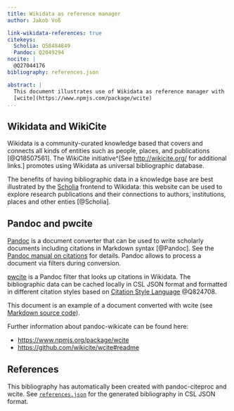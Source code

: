 ```yaml
---
title: Wikidata as reference manager
author: Jakob Voß

link-wikidata-references: true
citekeys:
  Scholia: Q58484849
  Pandoc: Q2049294 
nocite: | 
  @Q27044176
bibliography: references.json

abstract: |
  This document illustrates use of Wikidata as reference manager with
  [wcite](https://www.npmjs.com/package/wcite)
...
```


## Wikidata and WikiCite

Wikidata is a community-curated knowledge based that covers and connects all
kinds of entities such as people, places, and publications [@Q18507561].  The
WikiCite initiative^[See <http://wikicite.org/> for additional links.]
promotes using Wikidata as universal bibliographic database.

The benefits of having bibliographic data in a knowledge base are best
illustrated by the [Scholia] frontend to Wikidata: this website can be used to
explore research publications and their connections to authors, institutions,
places and other enties [@Scholia].

## Pandoc and pwcite

[Pandoc] is a document converter that can be used to write scholarly documents
including citations in Markdown syntax [@Pandoc]. See the [Pandoc manual on
citations](https://pandoc.org/MANUAL.html#citations) for details. Pandoc allows
to process a document via filters during conversion.

[pwcite] is a Pandoc filter that looks up citations in Wikidata. The
bibliographic data can be cached locally in CSL JSON format and formatted in 
different citation styles based on [Citation Style Language] @Q824708.

This document is an example of a document converted with wcite
(see [Markdown source code](https://raw.githubusercontent.com/wikicite/wcite/master/home/index.md)).
 
Further information about pandoc-wikicate can be found here:

* <https://www.npmjs.org/package/wcite>
* <https://github.com/wikicite/wcite#readme>


[Citation Style Language]: https://citationstyles.org/
[Pandoc]: http://pandoc.org/
[pwcite]: https://github.com/wikicite/wcite
[wcite]: https://github.com/wikicite/wcite
[Scholia]: https://tools.wmflabs.org/scholia/

## References

This bibliography has automatically been created with pandoc-citeproc and
wcite. See [`references.json`](references.json) for the generated
bibliography in CSL JSON format.

